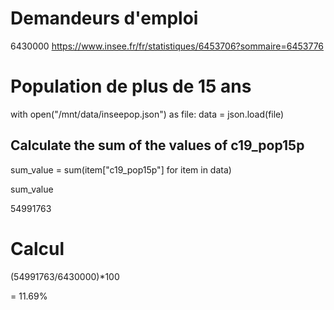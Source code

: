 # Demandeurs d'emploi

6430000 https://www.insee.fr/fr/statistiques/6453706?sommaire=6453776

# Population de plus de 15 ans

with open("/mnt/data/inseepop.json") as file:
    data = json.load(file)

## Calculate the sum of the values of c19_pop15p
sum_value = sum(item["c19_pop15p"] for item in data)

sum_value

54991763

# Calcul

(54991763/6430000)*100

= 11.69%